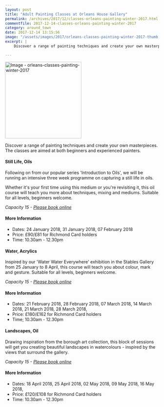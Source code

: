 ```yaml
---
layout: post
title: "Adult Painting Classes at Orleans House Gallery"
permalink: /archives/2017/12/classes-orleans-painting-winter-2017.html
commentfile: 2017-12-14-classes-orleans-painting-winter-2017
category: around_town
date: 2017-12-14 13:15:56
image: "/assets/images/2017/orleans-classes-painting-winter-2017-thumb.jpg"
excerpt: |
    Discover a range of painting techniques and create your own masterpieces. The classes are aimed at both beginners and experienced painters.

---
```


<a href="/assets/images/2017/orleans-classes-painting-winter-2017.jpg" title="Click for a larger image"><img src="/assets/images/2017/orleans-classes-painting-winter-2017-thumb.jpg" width="250" alt="Image - orleans-classes-painting-winter-2017"  class="photo right"/></a>

Discover a range of painting techniques and create your own masterpieces. The classes are aimed at both beginners and experienced painters.

#### Still Life, Oils

Following on from our popular series 'Introduction to Oils', we will be running an intensive three week programme on capturing a still life in oils.

Whether it's your first time using this medium or you're revisiting it, this oil course will teach you more about techniques, mixing and mediums. Suitable for all levels, beginners welcome.

<em>Capacity 15 - [Please book online](https://www2.richmond.gov.uk/Richmondbookings/Details.aspx?Id=54406)</em>

#### More Information

-   Dates: 24 January 2018, 31 January 2018, 07 February 2018
-   Price: £90/&pound;81 for Richmond Card holders
-   Time: 10.30am - 12.30pm

#### Water, Acrylics

Inspired by our 'Water Water Everywhere' exhibition in the Stables Gallery from 25 January to 8 April, this course will teach you about colour, mark and gesture. Suitable for all levels, beginners welcome.

<em>Capacity 15 - [Please book online](https://www2.richmond.gov.uk/Richmondbookings/Details.aspx?Id=54409)</em>

#### More Information

-   Dates: 21 February 2018, 28 February 2018, 07 March 2018, 14 March 2018, 21 March 2018, 28 March 2018,
-   Price: £180/&pound;162 for Richmond Card holders
-   Time; 10.30am - 12.30pm

#### Landscapes, Oil

Drawing inspiration from the borough art collection, this block of sessions will get you creating beautiful landscapes in watercolours - inspired by the views that surround the gallery.

<em>Capacity 15 - [Please book online](https://www2.richmond.gov.uk/Richmondbookings/)</em>

#### More Information

-   Dates: 18 April 2018, 25 April 2018, 02 May 2018, 09 May 2018, 16 May 2018,
-   Price: £120/&pound;108 for Richmond Card holders
-   Time: 10.30am - 12.30pm
